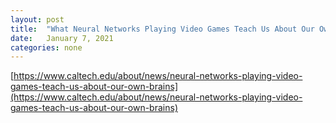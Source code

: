 ```yaml
---
layout: post
title:  "What Neural Networks Playing Video Games Teach Us About Our Own Brains"
date:   January 7, 2021
categories: none
---
```






[https://www.caltech.edu/about/news/neural-networks-playing-video-games-teach-us-about-our-own-brains](https://www.caltech.edu/about/news/neural-networks-playing-video-games-teach-us-about-our-own-brains)



 

